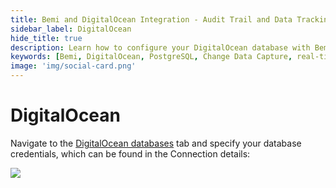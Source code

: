 ```yaml
---
title: Bemi and DigitalOcean Integration - Audit Trail and Data Tracking
sidebar_label: DigitalOcean
hide_title: true
description: Learn how to configure your DigitalOcean database with Bemi for real-time data tracking using Change Data Capture (CDC). Includes detailed setup instructions for connections and WAL levels.
keywords: [Bemi, DigitalOcean, PostgreSQL, Change Data Capture, real-time data tracking, audit trail, WAL, logical replication]
image: 'img/social-card.png'
---
```


# DigitalOcean

Navigate to the [DigitalOcean databases](https://cloud.digitalocean.com/databases) tab and specify your database credentials, which can be found in the Connection details:

![](/img/perm-digitalocean.png)
